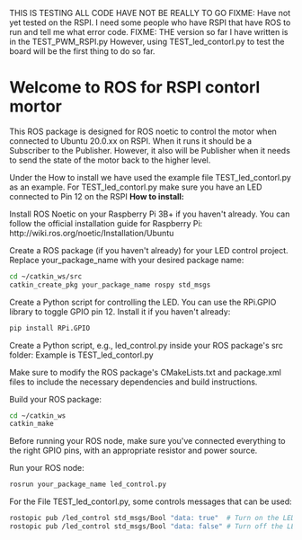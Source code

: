 <p>
THIS IS TESTING ALL CODE HAVE NOT BE REALLY TO GO
FIXME: Have not yet tested on the RSPI. I need some people who have RSPI that have ROS to run and tell me what error code.
FIXME: THE version so far I have written is in the TEST_PWM_RSPI.py However, using TEST_led_contorl.py to test the board will be the first thing to do so far.
</p>
<h1><b>
Welcome to ROS for RSPI contorl mortor
</b></h1>
<p>
This ROS package is designed for ROS noetic to control the motor when connected to Ubuntu 20.0.xx on RSPI.
When it runs it should be a Subscriber to the Publisher. 
However, it also will be Publisher when it needs to send the state of the motor back to the higher level.
</p>

<p>
Under the How to install we have used the example file TEST_led_contorl.py as an example.
For TEST_led_contorl.py make sure you have an LED connected to Pin 12 on the RSPI
<b>How to install:
</b></p>
  Install ROS Noetic on your Raspberry Pi 3B+ if you haven't already. You can follow the official installation guide for Raspberry Pi: http://wiki.ros.org/noetic/Installation/Ubuntu

Create a ROS package (if you haven't already) for your LED control project. Replace your_package_name with your desired package name:
```bash
cd ~/catkin_ws/src
catkin_create_pkg your_package_name rospy std_msgs
```
Create a Python script for controlling the LED. You can use the RPi.GPIO library to toggle GPIO pin 12. Install it if you haven't already:
```python
pip install RPi.GPIO
```
Create a Python script, e.g., led_control.py inside your ROS package's src folder:
Example is TEST_led_contorl.py

Make sure to modify the ROS package's CMakeLists.txt and package.xml files to include the necessary dependencies and build instructions.

Build your ROS package:
```bash
cd ~/catkin_ws
catkin_make
```
Before running your ROS node, make sure you've connected everything to the right GPIO pins, with an appropriate resistor and power source.

Run your ROS node:
```bash
rosrun your_package_name led_control.py
```

For the File TEST_led_contorl.py, some controls messages that can be used:
```bash
rostopic pub /led_control std_msgs/Bool "data: true"  # Turn on the LED
rostopic pub /led_control std_msgs/Bool "data: false" # Turn off the LED
```
